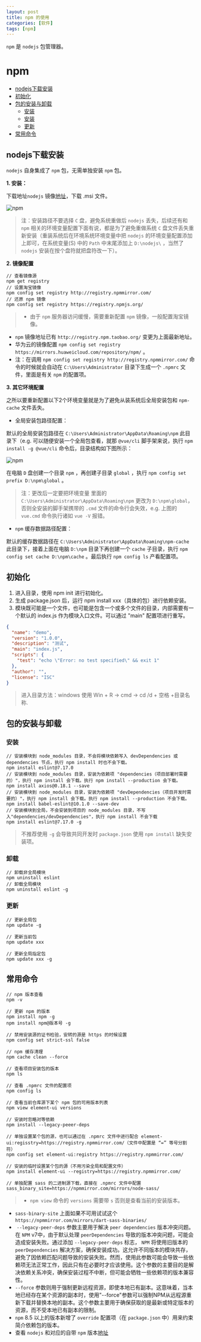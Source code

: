 ```yaml
---
layout: post
title: npm 的使用
categories: [软件]
tags: [npm]
---
```


``npm`` 是 ``nodejs`` 包管理器。

# npm

+ [nodejs下载安装](nodejs下载安装)
+ [初始化](#初始化)
+ [包的安装与卸载](#包的安装与卸载)
    + [安装](#安装)
    + [安装](#安装)
    + [更新](#更新)
+ [常用命令](#常用命令)



## nodejs下载安装
 ``nodejs`` 自身集成了 ``npm`` 包，无需单独安装 ``npm`` 包。
 
**1\. 安装：**

下载地址``nodejs`` 镜像[地址](https://registry.npmmirror.com/binary.html?path=node/)，下载 .msi 文件。

![npm](/static/img/npm/npm_01.jpg)

> 注：安装路径不要选择 ``C`` 盘，避免系统重做后 ``nodejs`` 丢失，后续还有和 ``npm`` 相关的环境变量配置下面有说，都是为了避免重做系统 ``C`` 盘文件丢失重新安装（重装系统后在环境系统环境变量中把 ``nodejs`` 的环境变量配置添加上即可，在系统变量(S) 中的 ``Path`` 中末尾添加上 ``D:\nodejs\`` ，当然了 ``nodejs`` 安装在按个盘符就把盘符改一下）。

**2\. 镜像配置**

```
// 查看镜像源
npm get registry
// 设置淘宝镜像
npm config set registry http://registry.npmmirror.com/
// 还原 npm 镜像
npm config set registry https://registry.npmjs.org/
```

> + 由于 ``npm`` 服务器访问缓慢，需要重新配置 ``npm`` 镜像，一般配置淘宝镜像。
+ ``npm`` 镜像地址已有 ``http://registry.npm.taobao.org/`` 变更为上面最新地址。
+ 华为云的镜像配置 ``npm config set registry https://mirrors.huaweicloud.com/repository/npm/`` 。
+ 注：在调用 ``npm config set registry http://registry.npmmirror.com/`` 命令的时候就会自动在   ``C:\Users\Administrator`` 目录下生成一个 ``.npmrc`` 文件，里面是有关 ``npm`` 的配置项。

**3\. 其它环境配置**

之所以要重新配置以下2个环境变量就是为了避免从装系统后全局安装包和  ``npm-cache`` 文件丢失。

+ 全局安装包路径配置：

默认的全局安装包路径在 ``C:\Users\Administrator\AppData\Roaming\npm`` 此目录下（e.g. 可以随便安装一个全局包查看，就那  ``@vue/cli`` 脚手架来说，执行  ``npm install -g @vue/cli`` 命令后，目录结构如下图所示：

![npm](/static/img/npm/npm_02.jpg)

在电脑 ``D`` 盘创建一个目录 ``npm`` ，再创建子目录 ``global`` ，执行  ``npm config set prefix D:\npm\global`` 。
> 注：更改后一定要把环境变量 里面的  ``C:\Users\Administrator\AppData\Roaming\npm`` 更改为  ``D:\npm\global``，否则全安装的脚手架携带的  ``.cmd`` 文件的命令行会失效，e.g. 上图的  ``vue.cmd`` 命令执行诸如  ``vue -V`` 报错。


+  ``npm`` 缓存数据路径配置：

默认的缓存数据路径在 ``C:\Users\Administrator\AppData\Roaming\npm-cache`` 此目录下，接着上面在电脑 ``D:\npm`` 目录下再创建一个 ``cache`` 子目录，执行 ``npm config set cache D:\npm\cache`` 。最后执行  ``npm config ls`` 产看配置项。




## 初始化

1. 进入目录，使用 npm init 进行初始化。
2. 生成 package.json 后，运行 npm install xxx（具体的包）进行依赖安装。
3. 模块既可能是一个文件，也可能是包含一个或多个文件的目录，内部需要有一个默认的 index.js 作为模块入口文件。可以通过 "main" 配置项进行重写。

```json
{
  "name": "demo",
  "version": "1.0.0",
  "description": "测试",
  "main": "index.js",
  "scripts": {
    "test": "echo \"Error: no test specified\" && exit 1"
  },
  "author": "",
  "license": "ISC"
}
```

> 进入目录方法：windows 使用 Win + R -> cmd -> cd /d + 空格 +目录名称.





## 包的安装与卸载
### 安装

```
// 安装模块到 node_modules 目录，不会将模块依赖写入 devDependencies 或 dependencies 节点，执行 npm install 时也不会下载。
npm install eslint@7.17.0
// 安装模块到 node_modules 目录，安装为依赖项 "dependencies（项目部署时需要的）"，执行 npm install 会下载。执行 npm install --production 会下载。
npm install axios@0.18.1 --save
// 安装模块到 node_modules 目录，安装为依赖项 "devDependencies（项目开发时需要的）"，执行 npm install 会下载。执行 npm install --production 不会下载。
npm install babel-eslint@10.1.0 --save-dev
// 安装模块到全局，不会安装到项目的 node_modules 目录，不写入"dependencies/devDependencies"，执行 npm install 不会下载
npm install eslint@7.17.0 -g
```

> 不推荐使用  ``-g`` 会导致共同开发时 ``package.json`` 使用 ``npm install`` 缺失安装项。




### 卸载

```
// 卸载非全局模块
npm uninstall eslint
// 卸载全局模块
npm uninstall eslint -g
```




### 更新

```
// 更新全局包
npm update -g

// 更新当前包
npm update xxx

// 更新全局指定包
npm update xxx -g
```




## 常用命令
```
// npm 版本查看
npm -v

// 更新 npm 的版本
npm install npm -g
npm install npm@版本号 -g

// 禁用安装源的证书检验，安转的源是 https 的时候设置
npm config set strict-ssl false

// npm 缓存清理
npm cache clean --force

// 查看项目安装包的版本
npm ls

// 查看 .npmrc 文件的配置项
npm config ls

// 查看当前仓库源下某个 npm 包的可用版本列表
npm view element-ui versions

// 安装时忽略对等依赖
npm install --legacy-peeer-deps

// 单独设置某个包的源，也可以通过在 .npmrc 文件中进行配合 element-ui:regisstry=https://registry.npmmirror.com/（文件中配置是 “=” 等号分割符）
npm config set element-ui:registry https://registry.npmmirror.com/

// 安装的临时设置某个包的源（不用污染全局和配置文件）
npm install element-ui --registry=https://registry.npmmirror.com/

// 单独配置 sass 的二进制源下载，直接在 .npmrc 文件中配置
sass_binary_site=https://npmmirror.com/mirrors/node-sass/
```
> + ``npm view`` 命令的 ``versions`` 需要带 ``s`` 否则是查看当前的安装版本。
+ ``sass-binary-site`` 上面如果不可用试试这个 ``https://npmmirror.com/mirrors/dart-sass-binaries/``
+ ‌ ``--legacy-peer-deps‌`` 参数主要用于解决  ``peer dependencies`` 版本冲突问题。在 ``NPM`` v7中，由于默认处理 ``peerDependencies`` 导致的版本冲突问题，可能会造成安装失败。通过添加  ``--legacy-peer-deps`` 标志， ``NPM`` 将使用旧版本的 ``peerDependencies`` 解决方案，确保安装成功。这允许不同版本的模块共存，避免了因依赖匹配问题导致的安装失败。然而，使用此参数可能会导致一些依赖项无法正常工作，因此只有在必要时才应该使用。这个参数的主要目的是解决依赖关系冲突，确保安装过程不中断，但可能会牺牲一些依赖项的版本兼容性。
+ ``--force`` 参数则用于强制更新远程资源，即使本地已有副本。这意味着，当本地已经存在某个资源的副本时，使用"--force"参数可以强制NPM从远程源重新下载并替换本地的副本。这个参数主要用于确保获取的是最新或特定版本的资源，而不受本地已有副本的限制。
+ ``npm`` 8.5 以上的版本新增了 ``override`` 配置项（在 ``package.json`` 中）用来约束简介依赖包的版本。
+ 查看 ``nodejs`` 和对应的自带  ``npm`` 版本[地址](https://nodejs.org/zh-ccn/about/previous-releases)